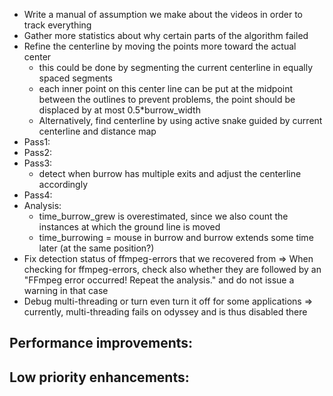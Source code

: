 * Write a manual of assumption we make about the videos in order to track everything
* Gather more statistics about why certain parts of the algorithm failed
* Refine the centerline by moving the points more toward the actual center
	- this could be done by segmenting the current centerline in equally spaced segments
	- each inner point on this center line can be put at the midpoint between the outlines
		to prevent problems, the point should be displaced by at most 0.5*burrow_width
	- Alternatively, find centerline by using active snake guided by current centerline and distance map
* Pass1:
* Pass2:
* Pass3:
    - detect when burrow has multiple exits and adjust the centerline accordingly
* Pass4:
* Analysis:
    - time_burrow_grew is overestimated, since we also count the instances at
        which the ground line is moved
    - time_burrowing = mouse in burrow and burrow extends some time later (at
        the same position?)
* Fix detection status of ffmpeg-errors that we recovered from
    => When checking for ffmpeg-errors, check also whether they are followed by
    an "FFmpeg error occurred! Repeat the analysis." and do not issue a warning
    in that case  
* Debug multi-threading or turn even turn it off for some applications
    => currently, multi-threading fails on odyssey and is thus disabled there


Performance improvements:
-------------------------


Low priority enhancements:
--------------------------
